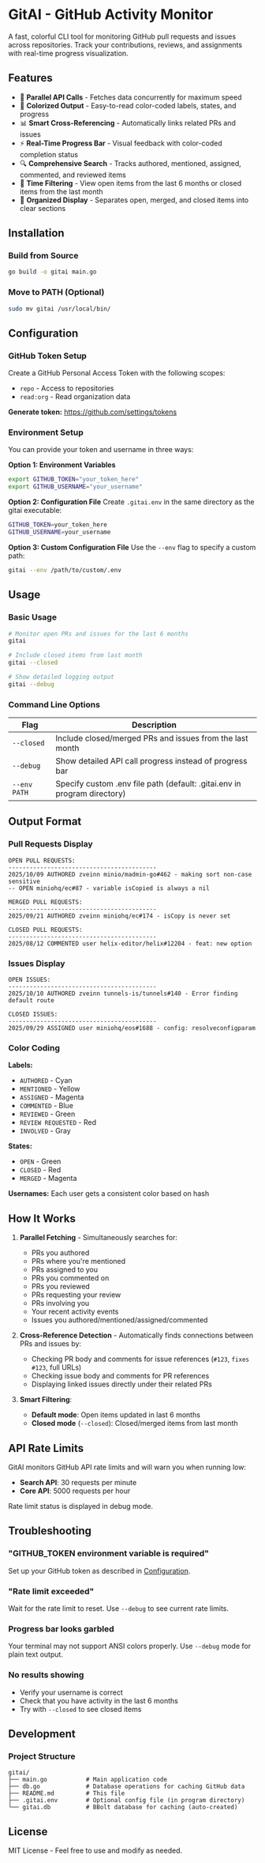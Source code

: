 # GitAI - GitHub Activity Monitor

A fast, colorful CLI tool for monitoring GitHub pull requests and issues across repositories. Track your contributions, reviews, and assignments with real-time progress visualization.

## Features

- 🚀 **Parallel API Calls** - Fetches data concurrently for maximum speed
- 🎨 **Colorized Output** - Easy-to-read color-coded labels, states, and progress
- 📊 **Smart Cross-Referencing** - Automatically links related PRs and issues
- ⚡ **Real-Time Progress Bar** - Visual feedback with color-coded completion status
- 🔍 **Comprehensive Search** - Tracks authored, mentioned, assigned, commented, and reviewed items
- 📅 **Time Filtering** - View open items from the last 6 months or closed items from the last month
- 🎯 **Organized Display** - Separates open, merged, and closed items into clear sections

## Installation

### Build from Source

```bash
go build -o gitai main.go
```

### Move to PATH (Optional)

```bash
sudo mv gitai /usr/local/bin/
```

## Configuration

### GitHub Token Setup

Create a GitHub Personal Access Token with the following scopes:
- `repo` - Access to repositories
- `read:org` - Read organization data

**Generate token:** https://github.com/settings/tokens

### Environment Setup

You can provide your token and username in three ways:

**Option 1: Environment Variables**
```bash
export GITHUB_TOKEN="your_token_here"
export GITHUB_USERNAME="your_username"
```

**Option 2: Configuration File**
Create `.gitai.env` in the same directory as the gitai executable:
```bash
GITHUB_TOKEN=your_token_here
GITHUB_USERNAME=your_username
```

**Option 3: Custom Configuration File**
Use the `--env` flag to specify a custom path:
```bash
gitai --env /path/to/custom/.env
```

## Usage

### Basic Usage

```bash
# Monitor open PRs and issues for the last 6 months
gitai

# Include closed items from last month
gitai --closed

# Show detailed logging output
gitai --debug
```

### Command Line Options

| Flag | Description |
|------|-------------|
| `--closed` | Include closed/merged PRs and issues from the last month |
| `--debug` | Show detailed API call progress instead of progress bar |
| `--env PATH` | Specify custom .env file path (default: .gitai.env in program directory) |

## Output Format

### Pull Requests Display

```
OPEN PULL REQUESTS:
------------------------------------------
2025/10/09 AUTHORED zveinn minio/madmin-go#462 - making sort non-case sensitive
-- OPEN miniohq/ec#87 - variable isCopied is always a nil

MERGED PULL REQUESTS:
------------------------------------------
2025/09/21 AUTHORED zveinn miniohq/ec#174 - isCopy is never set

CLOSED PULL REQUESTS:
------------------------------------------
2025/08/12 COMMENTED user helix-editor/helix#12204 - feat: new option
```

### Issues Display

```
OPEN ISSUES:
------------------------------------------
2025/10/10 AUTHORED zveinn tunnels-is/tunnels#140 - Error finding default route

CLOSED ISSUES:
------------------------------------------
2025/09/29 ASSIGNED user miniohq/eos#1688 - config: resolveconfigparam
```

### Color Coding

**Labels:**
- `AUTHORED` - Cyan
- `MENTIONED` - Yellow
- `ASSIGNED` - Magenta
- `COMMENTED` - Blue
- `REVIEWED` - Green
- `REVIEW REQUESTED` - Red
- `INVOLVED` - Gray

**States:**
- `OPEN` - Green
- `CLOSED` - Red
- `MERGED` - Magenta

**Usernames:** Each user gets a consistent color based on hash

## How It Works

1. **Parallel Fetching** - Simultaneously searches for:
   - PRs you authored
   - PRs where you're mentioned
   - PRs assigned to you
   - PRs you commented on
   - PRs you reviewed
   - PRs requesting your review
   - PRs involving you
   - Your recent activity events
   - Issues you authored/mentioned/assigned/commented

2. **Cross-Reference Detection** - Automatically finds connections between PRs and issues by:
   - Checking PR body and comments for issue references (`#123`, `fixes #123`, full URLs)
   - Checking issue body and comments for PR references
   - Displaying linked issues directly under their related PRs

3. **Smart Filtering**:
   - **Default mode**: Open items updated in last 6 months
   - **Closed mode** (`--closed`): Closed/merged items from last month

## API Rate Limits

GitAI monitors GitHub API rate limits and will warn you when running low:
- **Search API**: 30 requests per minute
- **Core API**: 5000 requests per hour

Rate limit status is displayed in debug mode.

## Troubleshooting

### "GITHUB_TOKEN environment variable is required"
Set up your GitHub token as described in [Configuration](#configuration).

### "Rate limit exceeded"
Wait for the rate limit to reset. Use `--debug` to see current rate limits.

### Progress bar looks garbled
Your terminal may not support ANSI colors properly. Use `--debug` mode for plain text output.

### No results showing
- Verify your username is correct
- Check that you have activity in the last 6 months
- Try with `--closed` to see closed items

## Development

### Project Structure
```
gitai/
├── main.go           # Main application code
├── db.go             # Database operations for caching GitHub data
├── README.md         # This file
├── .gitai.env        # Optional config file (in program directory)
└── gitai.db          # BBolt database for caching (auto-created)
```

## License

MIT License - Feel free to use and modify as needed.

